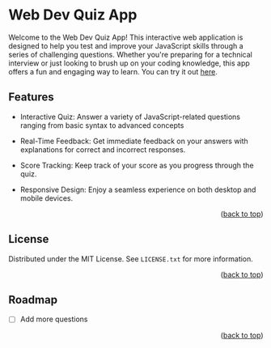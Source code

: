 <a id="readme-top"></a>

# Web Dev Quiz App

Welcome to the Web Dev Quiz App! This interactive web application is designed to help you test and improve your JavaScript skills through a series of challenging questions. Whether you're preparing for a technical interview or just looking to brush up on your coding knowledge, this app offers a fun and engaging way to learn. You can try it out [here](https://dannyyaaj.github.io/web-dev-quiz/).

<!-- Features -->

## Features

- Interactive Quiz: Answer a variety of JavaScript-related questions ranging from basic syntax to advanced concepts

- Real-Time Feedback: Get immediate feedback on your answers with explanations for correct and incorrect responses.

- Score Tracking: Keep track of your score as you progress through the quiz.

- Responsive Design: Enjoy a seamless experience on both desktop and mobile devices.

<p align="right">(<a href="#readme-top">back to top</a>)</p>

<!-- LICENSE -->

## License

Distributed under the MIT License. See `LICENSE.txt` for more information.

<p align="right">(<a href="#readme-top">back to top</a>)</p>

<!-- ROADMAP -->

## Roadmap

- [ ] Add more questions

<p align="right">(<a href="#readme-top">back to top</a>)</p>
